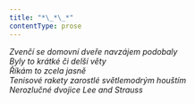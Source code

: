 ```yaml
---
title: "*\_*\_*"
contentType: prose
---
```


<section>

_Zvenčí se domovní dveře navzájem podobaly  
Byly to krátké či delší věty  
Říkám to zcela jasně  
Tenisové rakety zarostlé světlemodrým houštím  
Nerozlučné dvojice Lee and Strauss_

</section>
